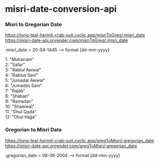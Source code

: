 ﻿# misri-date-conversion-api

### Misri to Gregorian Date
https://long-teal-hermit-crab-suit.cyclic.app/misriToGreg/:misri_date <br>
https://misri-date-api.onrender.com/misriToGreg/:misri_date

:misri_date = 20-04-1445 --> format [dd-mm-yyyy]

1: "Muharram" <br>
2: "Safar"<br>
3: "Rabiul Awwal"<br>
4: "Rabius Sani"<br>
5: "Jumadal Awwal"<br>
6: "Jumadas Sani"<br>
7: "Rajab"<br>
8: "Shaban"<br>
9: "Ramadan"<br>
10: "Shawwal"<br>
11: "Dhul Qada"<br>
12: "Dhul Hajja"<br>


### Gregorian to Misri Date
https://long-teal-hermit-crab-suit.cyclic.app/gregToMisri/:gregorian_date <br>
https://misri-date-api.onrender.com/gregToMisri/:gregorian_date

:gregorian_date = 08-06-2004 --> format [dd-mm-yyyy]
